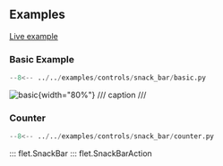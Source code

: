 ## Examples

[Live example](https://flet-controls-gallery.fly.dev/dialogs/snackbar)

### Basic Example

```python
--8<-- ../../examples/controls/snack_bar/basic.py
```

![basic](../../examples/controls/snack_bar/media/basic.gif){width="80%"}
/// caption
///

### Counter

```python
--8<-- ../../examples/controls/snack_bar/counter.py
```

::: flet.SnackBar
::: flet.SnackBarAction
